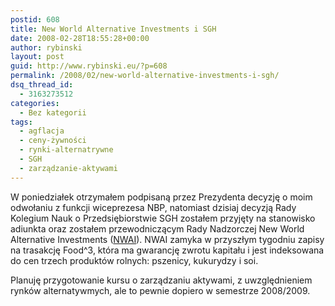 ```yaml
---
postid: 608
title: New World Alternative Investments i SGH
date: 2008-02-28T18:55:28+00:00
author: rybinski
layout: post
guid: http://www.rybinski.eu/?p=608
permalink: /2008/02/new-world-alternative-investments-i-sgh/
dsq_thread_id:
  - 3163273512
categories:
  - Bez kategorii
tags:
  - agflacja
  - ceny-żywności
  - rynki-alternatrywne
  - SGH
  - zarządzanie-aktywami
---
```

W poniedziałek otrzymałem podpisaną przez Prezydenta decyzję o moim odwołaniu z funkcji wiceprezesa NBP, natomiast dzisiaj decyzją Rady Kolegium Nauk o Przedsiębiorstwie SGH zostałem przyjęty na stanowisko adiunkta oraz zostałem przewodniczącym Rady Nadzorczej New World Alternative Investments ([NWAI](http://www.nwai.pl/)). NWAI zamyka w przyszłym tygodniu zapisy na trasakcję Food^3, która ma gwarancję zwrotu kapitału i jest indeksowana do cen trzech produktów rolnych: pszenicy, kukurydzy i soi.

Planuję przygotowanie kursu o zarządzaniu aktywami, z uwzględnieniem rynków alternatywmych, ale to pewnie dopiero w semestrze 2008/2009.
